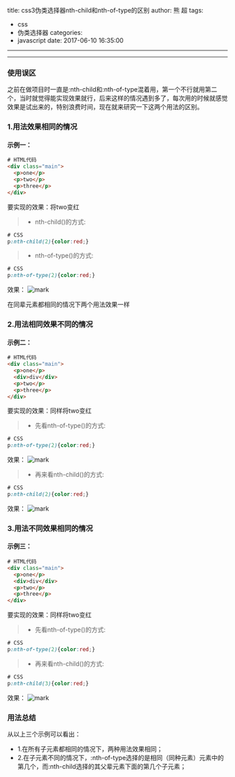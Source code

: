 title: css3伪类选择器nth-child和nth-of-type的区别
author: 熊 超
tags:
  - css
  - 伪类选择器
categories:
  - javascript
date: 2017-06-10 16:35:00
---
---
<!-- more -->


### 使用误区

之前在做项目时一直是:nth-child和:nth-of-type混着用，第一个不行就用第二个，当时就觉得能实现效果就行，后来这样的情况遇到多了，每次用的时候就感觉效果是试出来的，特别浪费时间，现在就来研究一下这两个用法的区别。


### 1.用法效果相同的情况

#### 示例一：

```HTML
# HTML代码
<div class="main">
  <p>one</p>
  <p>two</p>
  <p>three</p>
</div>

```

要实现的效果：将two变红

>* nth-child()的方式:

```CSS
# CSS
p:nth-child(2){color:red;}

```

>* nth-of-type()的方式:

```CSS
# CSS
p:nth-of-type(2){color:red;}

```

效果：
![mark](http://xiongcao.github.io/images/blogs/170610/hl1lJccBCj.png?imageslim)

在同辈元素都相同的情况下两个用法效果一样

### 2.用法相同效果不同的情况

#### 示例二：

```HTML
# HTML代码
<div class="main">
  <p>one</p>
  <div>div</div>
  <p>two</p>
  <p>three</p>
</div>

```
要实现的效果：同样将two变红

>* 先看nth-of-type()的方式:

```CSS
# CSS
p:nth-of-type(2){color:red;}

```
效果：
![mark](http://xiongcao.github.io/images/blogs/170610/5kG378GEBE.png?imageslim)

>* 再来看nth-child()的方式:

```CSS
# CSS
p:nth-child(2){color:red;}

```
效果：
![mark](http://xiongcao.github.io/images/blogs/170610/h346LeKK59.png?imageslim)

### 3.用法不同效果相同的情况

#### 示例三：

```HTML
# HTML代码
<div class="main">
  <p>one</p>
  <div>div</div>
  <p>two</p>
  <p>three</p>
</div>

```
要实现的效果：同样将two变红

>* 先看nth-of-type()的方式:

```CSS
# CSS
p:nth-of-type(2){color:red;}

```

>* 再来看nth-child()的方式:

```CSS
# CSS
p:nth-child(3){color:red;}

```

效果：
![mark](http://xiongcao.github.io/images/blogs/170610/5kG378GEBE.png?imageslim)


### 用法总结
从以上三个示例可以看出：
- 1.在所有子元素都相同的情况下，两种用法效果相同；
- 2.在子元素不同的情况下，:nth-of-type选择的是相同（同种元素）元素中的第几个，而:nth-child选择的其父辈元素下面的第几个子元素；
